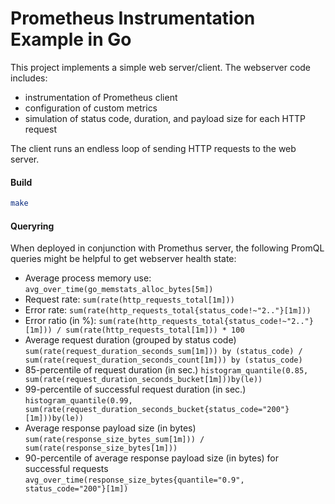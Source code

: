 # Prometheus Instrumentation Example in Go

This project implements a simple web server/client.
The webserver code includes:
 - instrumentation of Prometheus client
 - configuration of custom metrics
 - simulation of status code, duration, and payload size for each HTTP request

The client runs an endless loop of sending HTTP requests to the web server.

#### Build
```bash
make
```

#### Queryring

When deployed in conjunction with Promethus server, the following PromQL queries might be helpful to get webserver health state:

 - Average process memory use:
 `avg_over_time(go_memstats_alloc_bytes[5m])`
 - Request rate:
 `sum(rate(http_requests_total[1m]))`
 - Error rate:
 `sum(rate(http_requests_total{status_code!~"2.."}[1m]))`
 - Error ratio (in %):
 `sum(rate(http_requests_total{status_code!~"2.."}[1m])) / sum(rate(http_requests_total[1m])) * 100`
 - Average request duration (grouped by status code)
 `sum(rate(request_duration_seconds_sum[1m])) by (status_code) / sum(rate(request_duration_seconds_count[1m])) by (status_code)`
 - 85-percentile of request duration (in sec.)
 `histogram_quantile(0.85, sum(rate(request_duration_seconds_bucket[1m]))by(le))`
 - 99-percentile of successful request duration (in sec.)
 `histogram_quantile(0.99, sum(rate(request_duration_seconds_bucket{status_code="200"}[1m]))by(le))`
 - Average response payload size (in bytes)
 `sum(rate(response_size_bytes_sum[1m])) / sum(rate(response_size_bytes[1m]))`
 - 90-percentile of average response payload size (in bytes) for successful requests
 `avg_over_time(response_size_bytes{quantile="0.9", status_code="200"}[1m])`
